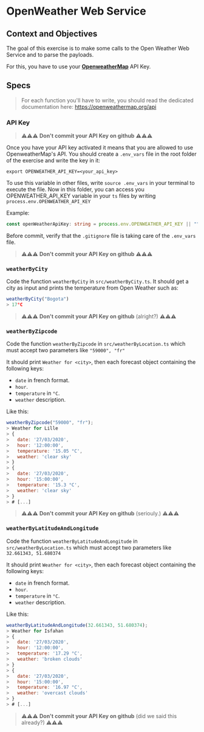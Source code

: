 # OpenWeather Web Service

## Context and Objectives

The goal of this exercise is to make some calls to the Open Weather Web Service and to parse the payloads.

For this, you have to use your **[OpenweatherMap](https://openweathermap.org/)** API Key.

## Specs

> For each function you'll have to write, you should read the dedicated documentation here: https://openweathermap.org/api

### API Key

> ⚠️⚠️⚠️ **Don't commit your API Key on github** ⚠️⚠️⚠️

Once you have your API key activated it means that you are allowed to use OpenweatherMap's API.
You should create a `.env_vars` file in the root folder of the exercise and write the key in it:

```
export OPENWEATHER_API_KEY=<your_api_key>
```

To use this variable in other files, write `source .env_vars` in your terminal to execute the file. Now in this folder, you can access you OPENWEATHER_API_KEY variable in your `ts` files by writing `process.env.OPENWEATHER_API_KEY`

Example:

```ts
const openWeatherApiKey: string = process.env.OPENWEATHER_API_KEY || "";
```

Before commit, verify that the `.gitignore` file is taking care of the `.env_vars` file.

> ⚠️⚠️⚠️ **Don't commit your API Key on github** ⚠️⚠️⚠️

### `weatherByCity`

Code the function `weatherByCity` in `src/weatherByCity.ts`. It should get a city as input and prints the temperature from Open Weather such as:

```javascript
weatherByCity("Bogota")
> 17°C
```

> ⚠️⚠️⚠️ **Don't commit your API Key on github** (alright?) ⚠️⚠️⚠️

### `weatherByZipcode`

Code the function `weatherByZipcode` in `src/weatherByLocation.ts` which must accept two parameters like `"59000", "fr"`

It should print `Weather for <city>`, then each forecast object containing the following keys:

- `date` in french format.
- `hour`.
- `temperature` in `°C`.
- `weather` description.

Like this:

```javascript
weatherByZipcode("59000", "fr");
> Weather for Lille
> {
>   date: '27/03/2020',
>   hour: '12:00:00',
>   temperature: '15.05 °C',
>   weather: 'clear sky'
> }
> {
>   date: '27/03/2020',
>   hour: '15:00:00',
>   temperature: '15.3 °C',
>   weather: 'clear sky'
> }
> # [...]
```

> ⚠️⚠️⚠️ **Don't commit your API Key on github** (seriouly.) ⚠️⚠️⚠️

### `weatherByLatitudeAndLongitude`

Code the function `weatherByLatitudeAndLongitude` in `src/weatherByLocation.ts` which must accept two parameters like `32.661343, 51.680374`

It should print `Weather for <city>`, then each forecast object containing the following keys:

- `date` in french format.
- `hour`.
- `temperature` in `°C`.
- `weather` description.

Like this:

```javascript
weatherByLatitudeAndLongitude(32.661343, 51.680374);
> Weather for Isfahan
> {
>   date: '27/03/2020',
>   hour: '12:00:00',
>   temperature: '17.29 °C',
>   weather: 'broken clouds'
> }
> {
>   date: '27/03/2020',
>   hour: '15:00:00',
>   temperature: '16.97 °C',
>   weather: 'overcast clouds'
> }
> # [...]
```

> ⚠️⚠️⚠️ **Don't commit your API Key on github** (did we said this already?) ⚠️⚠️⚠️
